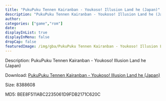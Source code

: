 ```yaml
---
title: "PukuPuku Tennen Kairanban - Youkoso! Illusion Land he (Japan)"
description: "PukuPuku Tennen Kairanban - Youkoso! Illusion Land he (Japan)"
author: 
categories: ["game","rom"]
date: 
displayInList: true
displayInMenu: false
dropCap: false
featuredImage: /img/gba/PukuPuku Tennen Kairanban - Youkoso! Illusion Land he [Japan].jpg
---
```


Description: PukuPuku Tennen Kairanban - Youkoso! Illusion Land he (Japan)

Download: <a style="text-decoration:underline;" href="https://mega.nz/#!3OYi0ARD!dTA6mPxHxuYQStor28JWFb9aQI1jVKRBet4hLIAc2Ko" target = "_blank" rel = "nofollow" > PukuPuku Tennen Kairanban - Youkoso! Illusion Land he (Japan)</a>

Size: 8388608

MD5: BEE8F511ABC2235061D9FDB2171C620C

